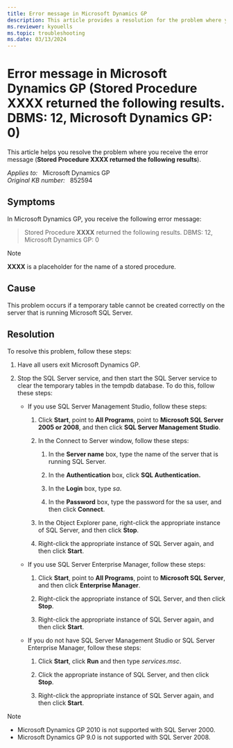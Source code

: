```yaml
---
title: Error message in Microsoft Dynamics GP
description: This article provides a resolution for the problem where you receive the error message (Stored Procedure XXXX returned the following results).
ms.reviewer: kyouells
ms.topic: troubleshooting
ms.date: 03/13/2024
---
```

# Error message in Microsoft Dynamics GP (Stored Procedure XXXX returned the following results. DBMS: 12, Microsoft Dynamics GP: 0)

This article helps you resolve the problem where you receive the error message (**Stored Procedure XXXX returned the following results**).

_Applies to:_ &nbsp; Microsoft Dynamics GP  
_Original KB number:_ &nbsp; 852594

## Symptoms

In Microsoft Dynamics GP, you receive the following error message:

> Stored Procedure **XXXX** returned the following results. DBMS: 12, Microsoft Dynamics GP: 0

> [!NOTE]
> **XXXX** is a placeholder for the name of a stored procedure.

## Cause

This problem occurs if a temporary table cannot be created correctly on the server that is running Microsoft SQL Server.

## Resolution

To resolve this problem, follow these steps:

1. Have all users exit Microsoft Dynamics GP.
2. Stop the SQL Server service, and then start the SQL Server service to clear the temporary tables in the tempdb database. To do this, follow these steps:

   - If you use SQL Server Management Studio, follow these steps:

      1. Click **Start**, point to **All Programs**, point to **Microsoft SQL Server 2005 or 2008**, and then click **SQL Server Management Studio**.
      2. In the Connect to Server window, follow these steps:

         1. In the **Server name** box, type the name of the server that is running SQL Server.

         2. In the **Authentication** box, click **SQL Authentication.**  

         3. In the **Login** box, type *sa*.

         4. In the **Password** box, type the password for the sa user, and then click **Connect**.

      3. In the Object Explorer pane, right-click the appropriate instance of SQL Server, and then click **Stop**.

      4. Right-click the appropriate instance of SQL Server again, and then click **Start**.

   - If you use SQL Server Enterprise Manager, follow these steps:

       1. Click **Start**, point to **All Programs**, point to **Microsoft SQL Server**, and then click **Enterprise Manager**.

       2. Right-click the appropriate instance of SQL Server, and then click **Stop**.

       3. Right-click the appropriate instance of SQL Server again, and then click **Start**.

   - If you do not have SQL Server Management Studio or SQL Server Enterprise Manager, follow these steps:

      1. Click **Start**, click **Run** and then type *services.msc*.

      2. Click the appropriate instance of SQL Server, and then click **Stop**.

      3. Right-click the appropriate instance of SQL Server again, and then click **Start**.

> [!NOTE]
>
> - Microsoft Dynamics GP 2010 is not supported with SQL Server 2000.
> - Microsoft Dynamics GP 9.0 is not supported with SQL Server 2008.
